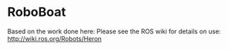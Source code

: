 RoboBoat
==========
Based on the work done here:
Please see the ROS wiki for details on use: http://wiki.ros.org/Robots/Heron